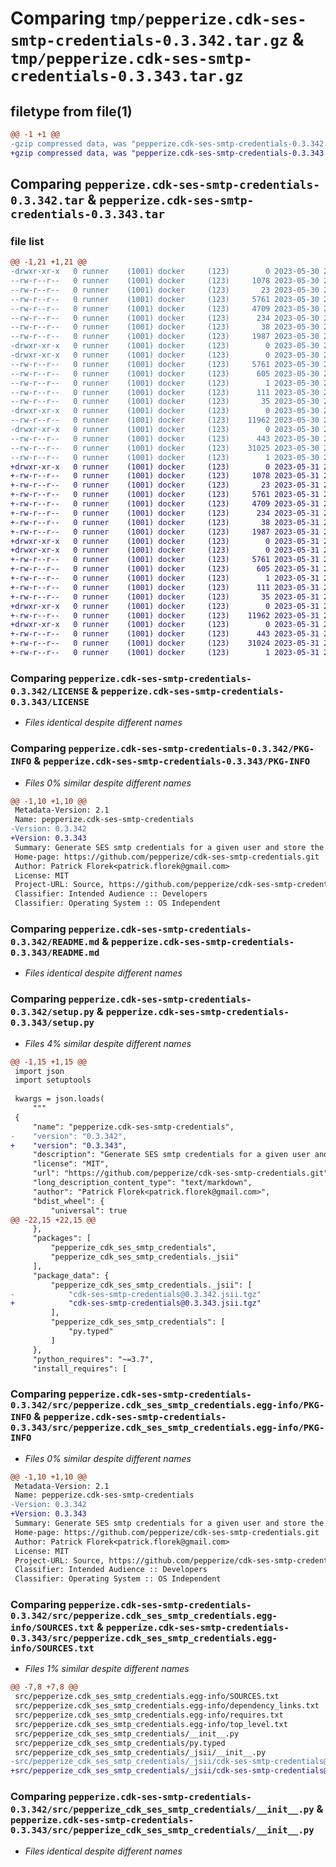 # Comparing `tmp/pepperize.cdk-ses-smtp-credentials-0.3.342.tar.gz` & `tmp/pepperize.cdk-ses-smtp-credentials-0.3.343.tar.gz`

## filetype from file(1)

```diff
@@ -1 +1 @@
-gzip compressed data, was "pepperize.cdk-ses-smtp-credentials-0.3.342.tar", last modified: Tue May 30 23:07:47 2023, max compression
+gzip compressed data, was "pepperize.cdk-ses-smtp-credentials-0.3.343.tar", last modified: Wed May 31 23:09:37 2023, max compression
```

## Comparing `pepperize.cdk-ses-smtp-credentials-0.3.342.tar` & `pepperize.cdk-ses-smtp-credentials-0.3.343.tar`

### file list

```diff
@@ -1,21 +1,21 @@
-drwxr-xr-x   0 runner    (1001) docker     (123)        0 2023-05-30 23:07:47.734966 pepperize.cdk-ses-smtp-credentials-0.3.342/
--rw-r--r--   0 runner    (1001) docker     (123)     1078 2023-05-30 23:07:36.000000 pepperize.cdk-ses-smtp-credentials-0.3.342/LICENSE
--rw-r--r--   0 runner    (1001) docker     (123)       23 2023-05-30 23:07:36.000000 pepperize.cdk-ses-smtp-credentials-0.3.342/MANIFEST.in
--rw-r--r--   0 runner    (1001) docker     (123)     5761 2023-05-30 23:07:47.734966 pepperize.cdk-ses-smtp-credentials-0.3.342/PKG-INFO
--rw-r--r--   0 runner    (1001) docker     (123)     4709 2023-05-30 23:07:36.000000 pepperize.cdk-ses-smtp-credentials-0.3.342/README.md
--rw-r--r--   0 runner    (1001) docker     (123)      234 2023-05-30 23:07:36.000000 pepperize.cdk-ses-smtp-credentials-0.3.342/pyproject.toml
--rw-r--r--   0 runner    (1001) docker     (123)       38 2023-05-30 23:07:47.734966 pepperize.cdk-ses-smtp-credentials-0.3.342/setup.cfg
--rw-r--r--   0 runner    (1001) docker     (123)     1987 2023-05-30 23:07:36.000000 pepperize.cdk-ses-smtp-credentials-0.3.342/setup.py
-drwxr-xr-x   0 runner    (1001) docker     (123)        0 2023-05-30 23:07:47.730966 pepperize.cdk-ses-smtp-credentials-0.3.342/src/
-drwxr-xr-x   0 runner    (1001) docker     (123)        0 2023-05-30 23:07:47.734966 pepperize.cdk-ses-smtp-credentials-0.3.342/src/pepperize.cdk_ses_smtp_credentials.egg-info/
--rw-r--r--   0 runner    (1001) docker     (123)     5761 2023-05-30 23:07:47.000000 pepperize.cdk-ses-smtp-credentials-0.3.342/src/pepperize.cdk_ses_smtp_credentials.egg-info/PKG-INFO
--rw-r--r--   0 runner    (1001) docker     (123)      605 2023-05-30 23:07:47.000000 pepperize.cdk-ses-smtp-credentials-0.3.342/src/pepperize.cdk_ses_smtp_credentials.egg-info/SOURCES.txt
--rw-r--r--   0 runner    (1001) docker     (123)        1 2023-05-30 23:07:47.000000 pepperize.cdk-ses-smtp-credentials-0.3.342/src/pepperize.cdk_ses_smtp_credentials.egg-info/dependency_links.txt
--rw-r--r--   0 runner    (1001) docker     (123)      111 2023-05-30 23:07:47.000000 pepperize.cdk-ses-smtp-credentials-0.3.342/src/pepperize.cdk_ses_smtp_credentials.egg-info/requires.txt
--rw-r--r--   0 runner    (1001) docker     (123)       35 2023-05-30 23:07:47.000000 pepperize.cdk-ses-smtp-credentials-0.3.342/src/pepperize.cdk_ses_smtp_credentials.egg-info/top_level.txt
-drwxr-xr-x   0 runner    (1001) docker     (123)        0 2023-05-30 23:07:47.734966 pepperize.cdk-ses-smtp-credentials-0.3.342/src/pepperize_cdk_ses_smtp_credentials/
--rw-r--r--   0 runner    (1001) docker     (123)    11962 2023-05-30 23:07:36.000000 pepperize.cdk-ses-smtp-credentials-0.3.342/src/pepperize_cdk_ses_smtp_credentials/__init__.py
-drwxr-xr-x   0 runner    (1001) docker     (123)        0 2023-05-30 23:07:47.734966 pepperize.cdk-ses-smtp-credentials-0.3.342/src/pepperize_cdk_ses_smtp_credentials/_jsii/
--rw-r--r--   0 runner    (1001) docker     (123)      443 2023-05-30 23:07:36.000000 pepperize.cdk-ses-smtp-credentials-0.3.342/src/pepperize_cdk_ses_smtp_credentials/_jsii/__init__.py
--rw-r--r--   0 runner    (1001) docker     (123)    31025 2023-05-30 23:07:36.000000 pepperize.cdk-ses-smtp-credentials-0.3.342/src/pepperize_cdk_ses_smtp_credentials/_jsii/cdk-ses-smtp-credentials@0.3.342.jsii.tgz
--rw-r--r--   0 runner    (1001) docker     (123)        1 2023-05-30 23:07:36.000000 pepperize.cdk-ses-smtp-credentials-0.3.342/src/pepperize_cdk_ses_smtp_credentials/py.typed
+drwxr-xr-x   0 runner    (1001) docker     (123)        0 2023-05-31 23:09:37.447021 pepperize.cdk-ses-smtp-credentials-0.3.343/
+-rw-r--r--   0 runner    (1001) docker     (123)     1078 2023-05-31 23:09:26.000000 pepperize.cdk-ses-smtp-credentials-0.3.343/LICENSE
+-rw-r--r--   0 runner    (1001) docker     (123)       23 2023-05-31 23:09:26.000000 pepperize.cdk-ses-smtp-credentials-0.3.343/MANIFEST.in
+-rw-r--r--   0 runner    (1001) docker     (123)     5761 2023-05-31 23:09:37.447021 pepperize.cdk-ses-smtp-credentials-0.3.343/PKG-INFO
+-rw-r--r--   0 runner    (1001) docker     (123)     4709 2023-05-31 23:09:26.000000 pepperize.cdk-ses-smtp-credentials-0.3.343/README.md
+-rw-r--r--   0 runner    (1001) docker     (123)      234 2023-05-31 23:09:26.000000 pepperize.cdk-ses-smtp-credentials-0.3.343/pyproject.toml
+-rw-r--r--   0 runner    (1001) docker     (123)       38 2023-05-31 23:09:37.447021 pepperize.cdk-ses-smtp-credentials-0.3.343/setup.cfg
+-rw-r--r--   0 runner    (1001) docker     (123)     1987 2023-05-31 23:09:26.000000 pepperize.cdk-ses-smtp-credentials-0.3.343/setup.py
+drwxr-xr-x   0 runner    (1001) docker     (123)        0 2023-05-31 23:09:37.447021 pepperize.cdk-ses-smtp-credentials-0.3.343/src/
+drwxr-xr-x   0 runner    (1001) docker     (123)        0 2023-05-31 23:09:37.447021 pepperize.cdk-ses-smtp-credentials-0.3.343/src/pepperize.cdk_ses_smtp_credentials.egg-info/
+-rw-r--r--   0 runner    (1001) docker     (123)     5761 2023-05-31 23:09:37.000000 pepperize.cdk-ses-smtp-credentials-0.3.343/src/pepperize.cdk_ses_smtp_credentials.egg-info/PKG-INFO
+-rw-r--r--   0 runner    (1001) docker     (123)      605 2023-05-31 23:09:37.000000 pepperize.cdk-ses-smtp-credentials-0.3.343/src/pepperize.cdk_ses_smtp_credentials.egg-info/SOURCES.txt
+-rw-r--r--   0 runner    (1001) docker     (123)        1 2023-05-31 23:09:37.000000 pepperize.cdk-ses-smtp-credentials-0.3.343/src/pepperize.cdk_ses_smtp_credentials.egg-info/dependency_links.txt
+-rw-r--r--   0 runner    (1001) docker     (123)      111 2023-05-31 23:09:37.000000 pepperize.cdk-ses-smtp-credentials-0.3.343/src/pepperize.cdk_ses_smtp_credentials.egg-info/requires.txt
+-rw-r--r--   0 runner    (1001) docker     (123)       35 2023-05-31 23:09:37.000000 pepperize.cdk-ses-smtp-credentials-0.3.343/src/pepperize.cdk_ses_smtp_credentials.egg-info/top_level.txt
+drwxr-xr-x   0 runner    (1001) docker     (123)        0 2023-05-31 23:09:37.447021 pepperize.cdk-ses-smtp-credentials-0.3.343/src/pepperize_cdk_ses_smtp_credentials/
+-rw-r--r--   0 runner    (1001) docker     (123)    11962 2023-05-31 23:09:26.000000 pepperize.cdk-ses-smtp-credentials-0.3.343/src/pepperize_cdk_ses_smtp_credentials/__init__.py
+drwxr-xr-x   0 runner    (1001) docker     (123)        0 2023-05-31 23:09:37.447021 pepperize.cdk-ses-smtp-credentials-0.3.343/src/pepperize_cdk_ses_smtp_credentials/_jsii/
+-rw-r--r--   0 runner    (1001) docker     (123)      443 2023-05-31 23:09:26.000000 pepperize.cdk-ses-smtp-credentials-0.3.343/src/pepperize_cdk_ses_smtp_credentials/_jsii/__init__.py
+-rw-r--r--   0 runner    (1001) docker     (123)    31024 2023-05-31 23:09:26.000000 pepperize.cdk-ses-smtp-credentials-0.3.343/src/pepperize_cdk_ses_smtp_credentials/_jsii/cdk-ses-smtp-credentials@0.3.343.jsii.tgz
+-rw-r--r--   0 runner    (1001) docker     (123)        1 2023-05-31 23:09:26.000000 pepperize.cdk-ses-smtp-credentials-0.3.343/src/pepperize_cdk_ses_smtp_credentials/py.typed
```

### Comparing `pepperize.cdk-ses-smtp-credentials-0.3.342/LICENSE` & `pepperize.cdk-ses-smtp-credentials-0.3.343/LICENSE`

 * *Files identical despite different names*

### Comparing `pepperize.cdk-ses-smtp-credentials-0.3.342/PKG-INFO` & `pepperize.cdk-ses-smtp-credentials-0.3.343/PKG-INFO`

 * *Files 0% similar despite different names*

```diff
@@ -1,10 +1,10 @@
 Metadata-Version: 2.1
 Name: pepperize.cdk-ses-smtp-credentials
-Version: 0.3.342
+Version: 0.3.343
 Summary: Generate SES smtp credentials for a given user and store the credentials in a SecretsManager Secret.
 Home-page: https://github.com/pepperize/cdk-ses-smtp-credentials.git
 Author: Patrick Florek<patrick.florek@gmail.com>
 License: MIT
 Project-URL: Source, https://github.com/pepperize/cdk-ses-smtp-credentials.git
 Classifier: Intended Audience :: Developers
 Classifier: Operating System :: OS Independent
```

### Comparing `pepperize.cdk-ses-smtp-credentials-0.3.342/README.md` & `pepperize.cdk-ses-smtp-credentials-0.3.343/README.md`

 * *Files identical despite different names*

### Comparing `pepperize.cdk-ses-smtp-credentials-0.3.342/setup.py` & `pepperize.cdk-ses-smtp-credentials-0.3.343/setup.py`

 * *Files 4% similar despite different names*

```diff
@@ -1,15 +1,15 @@
 import json
 import setuptools
 
 kwargs = json.loads(
     """
 {
     "name": "pepperize.cdk-ses-smtp-credentials",
-    "version": "0.3.342",
+    "version": "0.3.343",
     "description": "Generate SES smtp credentials for a given user and store the credentials in a SecretsManager Secret.",
     "license": "MIT",
     "url": "https://github.com/pepperize/cdk-ses-smtp-credentials.git",
     "long_description_content_type": "text/markdown",
     "author": "Patrick Florek<patrick.florek@gmail.com>",
     "bdist_wheel": {
         "universal": true
@@ -22,15 +22,15 @@
     },
     "packages": [
         "pepperize_cdk_ses_smtp_credentials",
         "pepperize_cdk_ses_smtp_credentials._jsii"
     ],
     "package_data": {
         "pepperize_cdk_ses_smtp_credentials._jsii": [
-            "cdk-ses-smtp-credentials@0.3.342.jsii.tgz"
+            "cdk-ses-smtp-credentials@0.3.343.jsii.tgz"
         ],
         "pepperize_cdk_ses_smtp_credentials": [
             "py.typed"
         ]
     },
     "python_requires": "~=3.7",
     "install_requires": [
```

### Comparing `pepperize.cdk-ses-smtp-credentials-0.3.342/src/pepperize.cdk_ses_smtp_credentials.egg-info/PKG-INFO` & `pepperize.cdk-ses-smtp-credentials-0.3.343/src/pepperize.cdk_ses_smtp_credentials.egg-info/PKG-INFO`

 * *Files 0% similar despite different names*

```diff
@@ -1,10 +1,10 @@
 Metadata-Version: 2.1
 Name: pepperize.cdk-ses-smtp-credentials
-Version: 0.3.342
+Version: 0.3.343
 Summary: Generate SES smtp credentials for a given user and store the credentials in a SecretsManager Secret.
 Home-page: https://github.com/pepperize/cdk-ses-smtp-credentials.git
 Author: Patrick Florek<patrick.florek@gmail.com>
 License: MIT
 Project-URL: Source, https://github.com/pepperize/cdk-ses-smtp-credentials.git
 Classifier: Intended Audience :: Developers
 Classifier: Operating System :: OS Independent
```

### Comparing `pepperize.cdk-ses-smtp-credentials-0.3.342/src/pepperize.cdk_ses_smtp_credentials.egg-info/SOURCES.txt` & `pepperize.cdk-ses-smtp-credentials-0.3.343/src/pepperize.cdk_ses_smtp_credentials.egg-info/SOURCES.txt`

 * *Files 1% similar despite different names*

```diff
@@ -7,8 +7,8 @@
 src/pepperize.cdk_ses_smtp_credentials.egg-info/SOURCES.txt
 src/pepperize.cdk_ses_smtp_credentials.egg-info/dependency_links.txt
 src/pepperize.cdk_ses_smtp_credentials.egg-info/requires.txt
 src/pepperize.cdk_ses_smtp_credentials.egg-info/top_level.txt
 src/pepperize_cdk_ses_smtp_credentials/__init__.py
 src/pepperize_cdk_ses_smtp_credentials/py.typed
 src/pepperize_cdk_ses_smtp_credentials/_jsii/__init__.py
-src/pepperize_cdk_ses_smtp_credentials/_jsii/cdk-ses-smtp-credentials@0.3.342.jsii.tgz
+src/pepperize_cdk_ses_smtp_credentials/_jsii/cdk-ses-smtp-credentials@0.3.343.jsii.tgz
```

### Comparing `pepperize.cdk-ses-smtp-credentials-0.3.342/src/pepperize_cdk_ses_smtp_credentials/__init__.py` & `pepperize.cdk-ses-smtp-credentials-0.3.343/src/pepperize_cdk_ses_smtp_credentials/__init__.py`

 * *Files identical despite different names*

